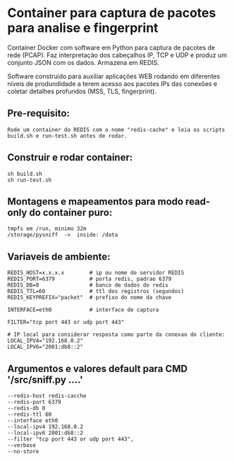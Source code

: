 
# Container para captura de pacotes para analise e fingerprint

Container Docker com software em Python para captura de pacotes de rede (PCAP).
Faz interpretação dos cabeçalhos IP, TCP e UDP e produz um conjunto JSON com os dados.
Armazena em REDIS.

Software construido para auxiliar aplicações WEB rodando em diferentes níveis de produndidade
a terem acesso aos pacotes IPs das conexões e coletar detalhes profundos (MSS, TLS, fingerprint).

## Pre-requisito:

	Rode um container do REDIS com o nome "redis-cache" e leia os scripts build.sh e run-test.sh antes de rodar.

## Construir e rodar container:

	sh build.sh
	sh run-test.sh

## Montagens e mapeamentos para modo read-only do container puro:

	tmpfs em /run, minimo 32m
	/storage/pysniff  ->  inside: /data

## Variaveis de ambiente:

	REDIS_HOST=x.x.x.x        # ip ou nome do servidor REDIS
	REDIS_PORT=6379           # porta redis, padrao 6379
	REDIS_DB=0                # banco de dados do redis
	REDIS_TTL=60              # ttl dos registros (segundos)
	REDIS_KEYPREFIX="packet"  # prefixo do nome da chave

	INTERFACE=eth0            # interface de captura

	FILTER="tcp port 443 or udp port 443"

	# IP local para considerar resposta como parte da conexao do cliente:
	LOCAL_IPV4="192.168.0.2"
	LOCAL_IPV6="2001:db8::2"


## Argumentos e valores default para CMD '/src/sniff.py ....'

	--redis-host redis-cacche
	--redis-port 6379
	--redis-db 0
	--redis-ttl 60
	--interface eth0
	--local-ipv4 192.168.0.2
	--local-ipv6 2001:db8::2
	--filter "tcp port 443 or udp port 443",
	--verbose
	--no-store


